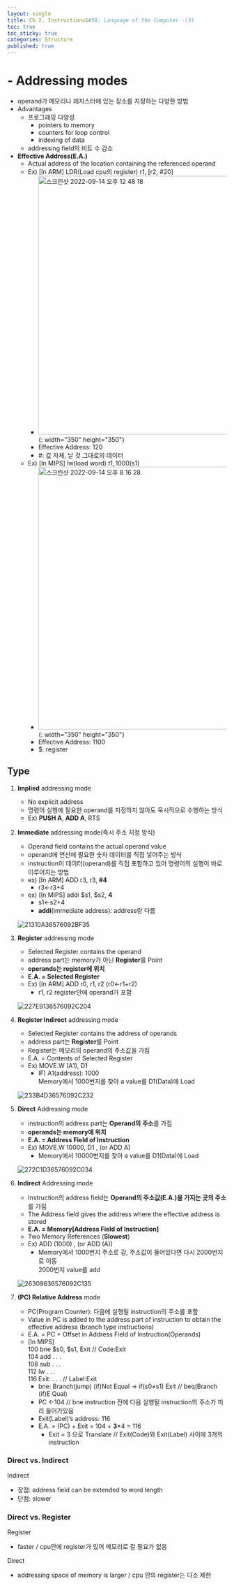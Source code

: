 ```yaml
---
layout: single
title: Ch 2. Instructions&#58; Language of the Computer -(3)
toc: true
toc_sticky: true
categories: Structure
published: true
---
```


# - Addressing modes
* operand가 메모리나 레지스터에 있는 장소를 지정하는 다양한 방법
* Advantages
    * 프로그래밍 다양성
        * pointers to memory
        * counters for loop control
        * indexing of data
    * addressing field의 비트 수 감소
* **Effective Address(E.A.)**
    * Actual address of the location containing the referenced operand
    * Ex) \[In ARM\]  LDR(Load cpu의 register) r1, [r2, #20]
        * <img width="592" alt="스크린샷 2022-09-14 오후 12 48 18" src="https://user-images.githubusercontent.com/63464299/190156153-f3ef6bc6-da03-4e74-968a-9c510f079f4e.png">{: width="350" height="350"}
        * Effective Address: 120
        * #: 값 자체, 날 것 그대로의 데이터
    * Ex) \[In MIPS\]  lw(load word) $t1, 1000($s1)
        * <img width="601" alt="스크린샷 2022-09-14 오후 8 16 28" src="https://user-images.githubusercontent.com/63464299/190156160-1e9df0c9-6359-408a-8a17-de849033c2b0.png">{: width="350" height="350"}
        * Effective Address: 1100
        * $: register

## Type 

1. **Implied** addressing mode 
	* No explicit address
	* 명령어 실행에 필요한 operand를 지정하지 않아도 묵시적으로 수행하는 방식
	* Ex) **PUSH A**, **ADD A**, RTS 
	
2. **Immediate** addressing mode(즉시 주소 지정 방식)
	* Operand field contains the actual operand value 
	* operand에 연산에 필요한 숫자 데이터를 직접 넣어주는 방식
	* instruction이 데이터(operand)를 직접 포함하고 있어 명령어의 실행이 바로 이루어지는 방법
	* ex) \[In ARM\] ADD r3, r3, **#4**
	  * r3←r3+4
	* ex) \[In MIPS\] addi $s1, $s2, **4**
		* s1←s2+4
		* **addi**(immediate address): address랑 다름
	
	![21310A36576092BF35](https://user-images.githubusercontent.com/63464299/190400084-d50080ac-a11a-4fd4-b874-99867b77ffac.jpeg)

3. **Register** addressing mode
	* Selected Register contains the operand
	* address part는 memory가 아닌 **Register**를 Point
	* **operands는 register에 위치**
	* **E.A. = Selected Register**
	* Ex) \[In ARM\] ADD r0, r1, r2 (r0←r1+r2)
		* r1, r2 register안에 operand가 포함
		
	![227E9136576092C204](https://user-images.githubusercontent.com/63464299/190403490-8f5b17b1-27e9-44b6-86ee-a77ea7f973d6.jpeg)
	
4. **Register Indirect** addressing mode
	* Selected Register contains the address of operands
	* address part는 **Register**를 Point
	* Register는 메모리의 operand의 주소값을 가짐
	* E.A. = Contents of Selected Register
	* Ex) MOVE.W (A1), D1
		* IF) A1(address): 1000<br/>
		 	Memory에서 1000번지를 찾아 a value를 D1(Data)에 Load
		
	![233B4D36576092C232](https://user-images.githubusercontent.com/63464299/190403521-c54e9492-cb5e-49ea-9f82-464923f8a392.jpeg)	
			
5. **Direct** Addressing mode
	* instruction의 address part는 **Operand의 주소**를 가짐
	* **operands는 memory에 위치**
	* **E.A. = Address Field of Instruction**
	* Ex) MOVE.W 10000, D1 , (or ADD A)
		* Memory에서 10000번지를 찾아 a value를 D1(Data)에 Load
		
	![272C1D36576092C034](https://user-images.githubusercontent.com/63464299/190400343-e02ffbc0-d629-425d-88a2-8445a566cad5.jpeg)
	
6. **Indirect** Addressing mode
	* Instruction의 address field는 **Operand의 주소값(E.A.)을 가지는 곳의 주소**를 가짐
	* The Address field gives the address where the effective address is stored
	* **E.A. = Memory[Address Field of Instruction]**
	* Two Memory References (**Slowest**)
	* Ex) ADD (1000) , (or ADD (A))
		* Memory에서 1000번지 주소로 감, 주소값이 들어있다면 다시 2000번지로 이동
		   <br/> 2000번지 value를 add

	![26309636576092C135](https://user-images.githubusercontent.com/63464299/190401758-d28484db-5fcb-471d-9046-0c1d4a6885e4.jpeg)
		   
7. **(PC) Relative Address** mode
	* PC(Program Counter): 다음에 실행될 instruction의 주소를 포함
	* Value in PC is added to the address part of instruction to obtain the effective address (branch type instructions)
	* E.A. = PC + Offset in Address Field of Instruction(Operands)
	* \[In MIPS\]<br/>
		100     bne $s0, $s1, Exit // Code:Exit<br/>
    104     add . . .<br/>
		108     sub . . .<br/>
		112     lw  . . .<br/>
		116   Exit: . . . // Label:Exit<br/>
		* bne: Branch(jump) (if)Not Equal → if($s0≠$s1) Exit // beq(Branch (if)E Qual)
		* PC ←104 // bne instruction 전에 다음 실행될 instruction의 주소가 미리 들어가있음
		* Exit(Label)’s address: 116
		* E.A. = (PC) + Exit = 104 + **3***4 = 116
			* Exit = 3 으로 Translate // Exit(Code)와 Exit(Label) 사이에 3개의 instruction

### Direct vs. Indirect
Indirect
* 장점: address field can be extended to word length
* 단점: slower

### Direct vs. Register
Register
* faster / cpu안에 register가 있어 메모리로 갈 필요가 없음<br/>

Direct
* addressing space of memory is larger / cpu 안의 register는 다소 제한

